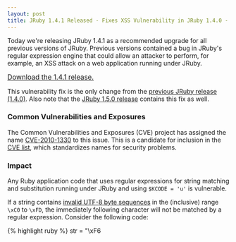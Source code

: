 ```yaml
---
layout: post
title: JRuby 1.4.1 Released - Fixes XSS Vulnerability in JRuby 1.4.0 - Recommended Upgrade
---
```


Today we're releasing JRuby 1.4.1 as a recommended upgrade for all
previous versions of JRuby. Previous versions contained a bug in
JRuby's regular expression engine that could allow an attacker to
perform, for example, an XSS attack on a web application running under
JRuby.

[<span style="font-size:1.1em">Download the 1.4.1 release.</span>](/files/downloads/1.4.1/index.html)

This vulnerability fix is the only change from the [previous JRuby
release (1.4.0)](/2009/11/02/jruby-1-4-0). Also note that the [JRuby
1.5.0 release](/2010/04/15/jruby-1-5-0-RC1) contains this fix as well.

### Common Vulnerabilities and Exposures

The Common Vulnerabilities and Exposures (CVE) project has assigned
the name [CVE-2010-1330][] to this issue. This is a candidate for
inclusion in the [CVE list](http://cve.mitre.org), which standardizes
names for security problems.

### Impact

Any Ruby application code that uses regular expressions for string
matching and substitution running under JRuby and using `$KCODE = 'u'`
is vulnerable.

If a string contains [invalid UTF-8 byte sequences][utf8] in the
(inclusive) range `\xC0` to `\xFD`, the immediately following
character will not be matched by a regular expression. Consider the
following code:

{% highlight ruby %}
str = "\xF6<script>"

$KCODE = ''
puts "KCODE: " + $KCODE
puts str.gsub(/</, "&lt;")

$KCODE = 'u'
puts "KCODE: " + $KCODE
puts str.gsub(/</, "&lt;")
{% endhighlight %}
<br/>

Ruby 1.8.7 ignores the invalid bytes and continues, while Ruby 1.9.2
raises an `ArgumentError` due to the invalid bytes. But for JRuby, the
effect is to fail to match the character following the invalid byte.
For the example above example run with JRuby 1.4.0 prints the
following. Note that the fourth line should be the same as the second.

    KCODE: NONE
    ?&lt;script>
    KCODE: UTF8
    ?<script>

The effect of this bug is magnified considering that the Rails
`html_escape` or `h` helper essentially does what the above example
does, meaning that any Rails view using the standard ERb escape helper
method is vulnerable.

### Releases

The JRuby 1.4.1 and 1.5.0 releases (including release candidates) all
have the vulnerability fixed.

The fix was applied to the jcodings library which JRuby uses. As such,
a source patch against the JRuby source is not available. Replacing
the `build_lib/jcodings.jar` file in your JRuby source build with the
[jcodings version 1.0.3 jar file][jcodings] is sufficient to resolve
the issue.

If you are unable to upgrade to JRuby 1.4.1, please contact the JRuby
team at [security@jruby.org](mailto:security@jruby.org) for
assistance.

### Workarounds

Turn off `$KCODE = 'u'` in your application if you can.
Otherwise, the only approach is to patch application or framework
code to be aware of the invalid byte sequences.

### Thanks

Many thanks to J&ouml;rn Hartmann (joern dot hartmann at gmail dot com) for
finding and reporting the issue.

[CVE-2010-1330]: http://cve.mitre.org/cgi-bin/cvename.cgi?name=CVE-2010-1330
[utf8]: http://en.wikipedia.org/wiki/UTF-8#Invalid_byte_sequences
[jcodings]: http://repo1.maven.org/maven2/org/jruby/jcodings/jcodings/1.0.3/jcodings-1.0.3.jar

